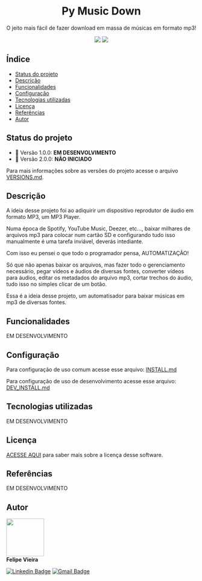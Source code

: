 <!-- <div align="center">
    <img src="./public/logo.png" width="200px" />
</div> -->

<h1 align="center">Py Music Down</h1>

<p align="center">O jeito mais fácil de fazer download em massa de músicas em formato mp3!</p>

<p align="center">
  <img src="https://img.shields.io/github/license/frv-dev/py-music-down" />
  <img src="https://img.shields.io/github/repo-size/frv-dev/py-music-down" />
</p>

## Índice

- [Status do projeto](#status-do-projeto)
- [Descrição](#descrição)
- [Funcionalidades](#funcionalidades)
- [Configuração](#configuração)
- [Tecnologias utilizadas](#tecnologias-utilizadas)
- [Licença](#licença)
- [Referências](#referências)
- [Autor](#autor)

## Status do projeto

- 🚧 Versão 1.0.0: **EM DESENVOLVIMENTO**
- 🛑 Versão 2.0.0: **NÃO INICIADO**

Para mais informações sobre as versões do projeto acesse o arquivo [VERSIONS.md](./VERSIONS.md).

## Descrição

A ideia desse projeto foi ao adiquirir um dispositivo reprodutor de áudio em formato MP3, um MP3 Player.

Numa época de Spotify, YouTube Music, Deezer, etc..., baixar milhares de arquivos mp3 para colocar num cartão SD e configurando tudo isso manualmente é uma tarefa inviável, deverás intediante.

Com isso eu pensei o que todo o programador pensa, AUTOMATIZAÇÃO!

Só que não apenas baixar os arquivos, mas fazer todo o gerenciamento necessário, pegar vídeos e áudios de diversas fontes, converter vídeos para áudios, editar os metadados do arquivo mp3, cortar trechos do áudio, tudo isso no simples clicar de um botão.

Essa é a ideia desse projeto, um automatisador para baixar músicas em mp3 de diversas fontes.

## Funcionalidades

EM DESENVOLVIMENTO

## Configuração

Para configuração de uso comum acesse esse arquivo: [INSTALL.md](./INSTALL.md)

Para configuração de uso de desenvolvimento acesse esse arquivo: [DEV_INSTALL.md](./DEV_INSTALL.md)

## Tecnologias utilizadas

EM DESENVOLVIMENTO

## Licença

[ACESSE AQUI](./LICENSE) para saber mais sobre a licença desse software.

## Referências

EM DESENVOLVIMENTO

## Autor

<a href="https:/github.com/frv-dev" style="text-decoration: none;">
    <img src="https://avatars3.githubusercontent.com/u/20212780?s=460&u=31b263296ed9edab65b88e8a7ffbe9b29fef0664&v=4" width="100px;" alt=""/>
    <br />
    <b>Felipe Vieira</b>
</a>
<br />

[![Linkedin Badge](https://img.shields.io/badge/-Felipe%20Renan%20Vieira-blue?logo=Linkedin&logoColor=white&link=https://www.linkedin.com/in/felipe-renan-vieira/)](https://www.linkedin.com/in/felipe-renan-vieira/)
[![Gmail Badge](https://img.shields.io/badge/-feliperenanvieira%40gmail.com-red?logo=Gmail&logoColor=white&link=mailto:feliperenanvieira@gmail.com)](mailto:feliperenanvieira@gmail.com)

